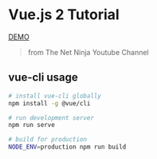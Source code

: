 # Vue.js 2 Tutorial 
[DEMO](https://vuejs-tutorial-13d67.firebaseapp.com/)

> from The Net Ninja Youtube Channel

## vue-cli usage

``` bash
# install vue-cli globally
npm install -g @vue/cli

# run development server
npm run serve

# build for production
NODE_ENV=production npm run build
```